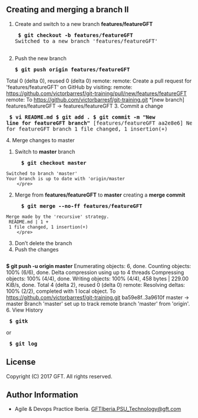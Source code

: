 ## Creating and merging a branch II

 1. Create and switch to a new branch **features/featureGFT**  

     <pre>
     <b>$ git checkout -b features/featureGFT</b>
	Switched to a new branch 'features/featureGFT'
     </pre>
 2. Push the new branch  
    <pre>
    <b>$ git push origin features/featureGFT</b>
Total 0 (delta 0), reused 0 (delta 0)
remote:
remote: Create a pull request for 'features/featureGFT' on GitHub by visiting:
remote:      https://github.com/victorbarresf/git-training/pull/new/features/featureGFT
remote:
To https://github.com/victorbarresf/git-training.git
 *[new branch]      features/featureGFT -> features/featureGFT
    </pre>
 3. Commit a change  
    <pre>
    <b>$ vi README.md</b>
<b>$ git add .</b>
<b>$ git commit -m "New line for featureGFT branch"</b>
[features/featureGFT aa2e8e6] New line for featureGFT branch
 1 file changed, 1 insertion(+)
    </pre>
 4. Merge changes to master
   1. Switch to **master** branch  
        
        <pre>
        <b>$ git checkout master</b>
	Switched to branch 'master'
	Your branch is up to date with 'origin/master
        </pre>
   2. Merge from **features/featureGFT** to **master** creating a **merge commit**  
        
        <pre>
        <b>$ git merge --no-ff features/featureGFT</b>
	Merge made by the 'recursive' strategy.
	 README.md | 1 +
	 1 file changed, 1 insertion(+)
        </pre>
   3. Don’t delete the branch
 5. Push the changes  
    <pre>
<b>$ git push -u origin master</b>
Enumerating objects: 6, done.
Counting objects: 100% (6/6), done.
Delta compression using up to 4 threads
Compressing objects: 100% (4/4), done.
Writing objects: 100% (4/4), 458 bytes | 229.00 KiB/s, done.
Total 4 (delta 2), reused 0 (delta 0)
remote: Resolving deltas: 100% (2/2), completed with 1 local object.
To https://github.com/victorbarresf/git-training.git
   ba59e8f..3a9610f  master -> master
Branch 'master' set up to track remote branch 'master' from 'origin'.
    </pre>
 6. View History  
    <pre>
    <b>$ gitk</b>
    </pre>
    or  
    <pre>
    <b>$ git log</b>
    </pre>

## License
Copyright (C) 2017 GFT. All rights reserved.

## Author Information
* Agile & Devops Practice Iberia. GFTIberia.PSU_Technology@gft.com
